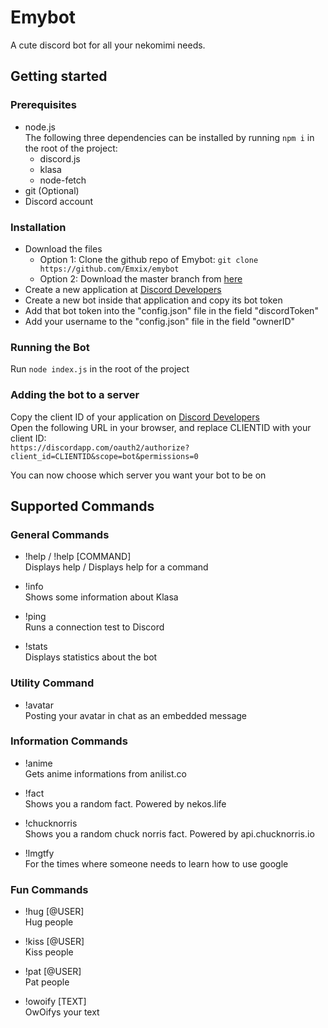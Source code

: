 # Emybot

  A cute discord bot for all your nekomimi needs.

## Getting started

### Prerequisites

  - node.js\
    The following three dependencies can be installed by running `npm i` in the root of the project:
    - discord.js
    - klasa
    - node-fetch
  - git (Optional)
  - Discord account

### Installation

  - Download the files
     - Option 1: Clone the github repo of Emybot: `git clone https://github.com/Emxix/emybot`
     - Option 2: Download the master branch from [here](https://github.com/Emdix/emybot/archive/master.zip)
  - Create a new application at [Discord Developers](https://discordapp.com/developers/)
  - Create a new bot inside that application and copy its bot token
  - Add that bot token into the "config.json" file in the field "discordToken"
  - Add your username to the "config.json" file in the field "ownerID"

### Running the Bot

  Run `node index.js` in the root of the project

### Adding the bot to a server
<!---
  TODO: Describe a better option
  There has to be a better/easier/normal way to do this than this.
-->

  Copy the client ID of your application on [Discord Developers](https://discordapp.com/developers/)\
  Open the following URL in your browser, and replace CLIENTID with your client ID:\
  `https://discordapp.com/oauth2/authorize?client_id=CLIENTID&scope=bot&permissions=0` 

  You can now choose which server you want your bot to be on

## Supported Commands

### General Commands

  - !help / !help [COMMAND]\
    Displays help / Displays help for a command

  - !info\
    Shows some information about Klasa

  - !ping\
    Runs a connection test to Discord

  - !stats\
    Displays statistics about the bot

### Utility Command

  - !avatar\
    Posting your avatar in chat as an embedded message

### Information Commands

  - !anime\
    Gets anime informations from anilist.co 

  - !fact\
    Shows you a random fact. Powered by nekos.life

  - !chucknorris\
    Shows you a random chuck norris fact. Powered by api.chucknorris.io

  - !lmgtfy\
    For the times where someone needs to learn how to use google

### Fun Commands

  - !hug [@USER]\
    Hug people

  - !kiss [@USER]\
    Kiss people

  - !pat [@USER]\
    Pat people

  - !owoify [TEXT]\
    OwOifys your text
